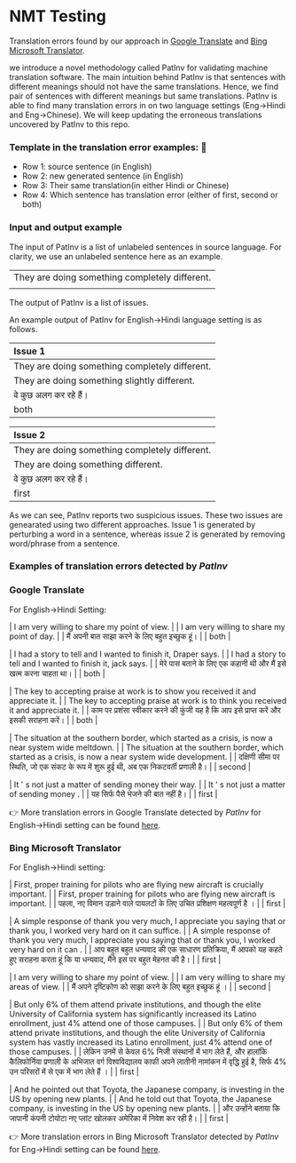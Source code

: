 # NMT Testing

Translation errors found by our approach in [Google Translate](https://translate.google.com/) and [Bing Microsoft Translator](https://www.bing.com/translator). 

we introduce a novel methodology called PatInv for validating machine translation software. The main intuition behind PatInv is that sentences with different meanings should not have the same translations. Hence, we find pair of sentences with different meanings but same translations. PatInv is able to find many translation errors in on two language settings (Eng->Hindi and Eng->Chinese). We will keep updating the erroneous translations uncovered by PatInv to this repo.


### Template in the translation error examples: :telescope: 
+ Row 1: source sentence (in English)
+ Row 2: new generated sentence (in English)
+ Row 3: Their same translation(in either Hindi or Chinese)
+ Row 4: Which sentence has translation error (either of first, second or both)

### Input and output example
The input of PatInv is a list of unlabeled sentences in source language. For clarity, we use an unlabeled sentence here as an example.

||
| :------------- | 
| They are doing something completely different. | 
||

The output of PatInv is a list of issues.

An example output of PatInv for English->Hindi language setting is as follows. 

| Issue 1 |
| :------------- | 
| They are doing something completely different. |
| They are doing something slightly different. | 
| वे कुछ अलग कर रहे हैं। |
| both |

| Issue 2 |
| :------------- | 
| They are doing something completely different. |
| They are doing something different. | 
| वे कुछ अलग कर रहे हैं। |
| first |

As we can see, PatInv reports two suspicious issues. These two issues are genearated using two different approaches. Issue 1 is generated by perturbing a word in a sentence, whereas issue 2 is generated by removing word/phrase from a sentence.


### Examples of translation errors detected by <em>PatInv</em>

### Google Translate

For English->Hindi Setting:

| I am very willing to share my point of view. |
| I am very willing to share my point of day. |
| मैं अपनी बात साझा करने के लिए बहुत इच्छुक हूं। |
| both |

| I had a story to tell and I wanted to finish it, Draper says. |
| I had a story to tell and I wanted to finish it, jack says. |
| मेरे पास बताने के लिए एक कहानी थी और मैं इसे खत्म करना चाहता था। |
| both |

| The key to accepting praise at work is to show you received it and appreciate it. |
| The key to accepting praise at work is to think you received it and appreciate it. |
| काम पर प्रशंसा स्वीकार करने की कुंजी यह है कि आप इसे प्राप्त करें और इसकी सराहना करें। |
| both |

| The situation at the southern border, which started as a crisis, is now a near system wide meltdown. |
| The situation at the southern border, which started as a crisis, is now a near system wide development. |
| दक्षिणी सीमा पर स्थिति, जो एक संकट के रूप में शुरू हुई थी, अब एक निकटवर्ती प्रणाली है। |
| second |

| It ' s not just a matter of sending money their way. |
| It ' s not just a matter of sending money . |
| यह सिर्फ पैसे भेजने की बात नहीं है। |
| first |

:point_right: More translation errors in Google Translate detected by <em>PatInv</em> for English->Hindi setting can be found [here](errorsgooglehindi.md).

### Bing Microsoft Translator

For English->Hindi setting:

| First, proper training for pilots who are flying new aircraft is crucially important. |
| First, proper training for pilots who are flying new aircraft is important. |
| पहला, नए विमान उड़ाने वाले पायलटों के लिए उचित प्रशिक्षण महत्वपूर्ण है । |
| first |

| A simple response of thank you very much, I appreciate you saying that or thank you, I worked very hard on it can suffice. |
| A simple response of thank you very much, I appreciate you saying that or thank you, I worked very hard on it can . |
| आप बहुत बहुत धन्यवाद की एक साधारण प्रतिक्रिया, मैं आपको यह कहते हुए सराहना करता हूं कि या धन्यवाद, मैंने इस पर बहुत मेहनत की है। |
| first |

| I am very willing to share my point of view. |
| I am very willing to share my areas of view. |
| मैं अपने दृष्टिकोण को साझा करने के लिए बहुत इच्छुक हूं । |
| second |

| But only 6% of them attend private institutions, and though the elite University of California system has significantly increased its Latino enrollment, just 4% attend one of those campuses. |
| But only 6% of them attend private institutions, and though the elite University of California system has vastly increased its Latino enrollment, just 4% attend one of those campuses. |
| लेकिन उनमें से केवल 6% निजी संस्थानों में भाग लेते हैं, और हालांकि कैलिफोर्निया प्रणाली के अभिजात वर्ग विश्वविद्यालय काफी अपने लातीनी नामांकन में वृद्धि हुई है, सिर्फ 4% उन परिसरों में से एक में भाग लेते हैं । |
| first |

| And he pointed out that Toyota, the Japanese company, is investing in the US by opening new plants. |
| And he told out that Toyota, the Japanese company, is investing in the US by opening new plants. |
| और उन्होंने बताया कि जापानी कंपनी टोयोटा नए प्लांट खोलकर अमेरिका में निवेश कर रही है। |
| first |



:point_right: More translation errors in Bing Microsoft Translator detected by <em>PatInv</em> for Eng->Hindi setting can be found [here](errorsbinghindi.md).

